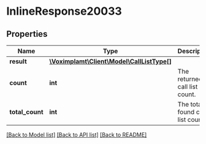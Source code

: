 # InlineResponse20033

## Properties
Name | Type | Description | Notes
------------ | ------------- | ------------- | -------------
**result** | [**\Voximplamt\Client\Model\CallListType[]**](CallListType.md) |  | [optional] 
**count** | **int** | The returned call list count. | [optional] 
**total_count** | **int** | The total found call list count. | [optional] 

[[Back to Model list]](../README.md#documentation-for-models) [[Back to API list]](../README.md#documentation-for-api-endpoints) [[Back to README]](../README.md)


